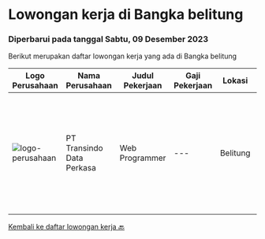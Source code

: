 
  # Lowongan kerja di Bangka belitung

  ### Diperbarui pada tanggal Sabtu, 09 Desember 2023

  Berikut merupakan daftar lowongan kerja yang ada di Bangka belitung

  |Logo Perusahaan | Nama Perusahaan | Judul Pekerjaan | Gaji Pekerjaan | Lokasi | Deskripsi | Tanggal diunggah | Pranala |
  | -------------- | --------------- | --------------- | --------- | --------- | -------------- | ------- | ----------- |
  |![logo-perusahaan](https://image-service-cdn.seek.com.au/eded70d23e60d809478006d265de58e8fc6aed21/ee4dce1061f3f616224767ad58cb2fc751b8d2dc)|PT Transindo Data Perkasa|Web Programmer|---|Belitung|Job Desc: Mengembangkan produk Sistem Informasi Manajemen Rumah Sakit Requirement: Pend. Min Diploma/Sarjana Jurusan Teknik Informatika / Ilmu...|Jumat, 10 November 2023|https://www.jobstreet.co.id/id/job/web-programmer-4524216?token=0~54e1d845-1b05-4278-b8fa-5e2d8b686608&sectionRank=1&jobId=jobstreet-id-job-4524216|


  [Kembali ke daftar lowongan kerja 🔙](../README.md#daftar-lowongan-kerja)
  
